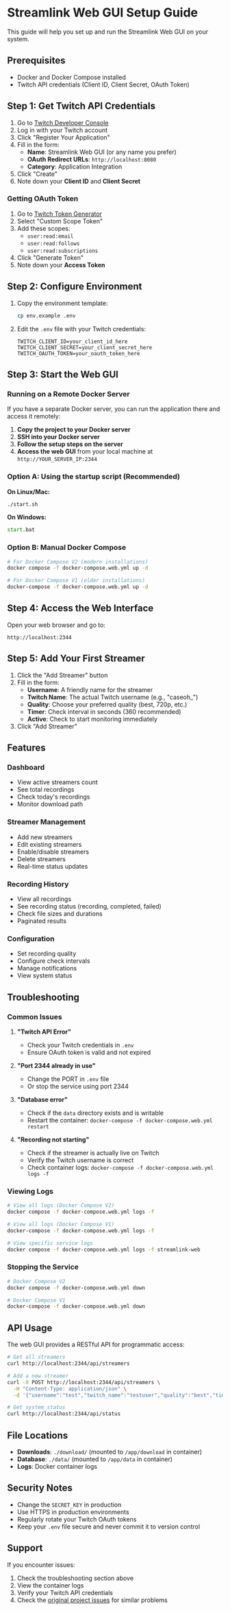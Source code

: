 # Streamlink Web GUI Setup Guide

This guide will help you set up and run the Streamlink Web GUI on your system.

## Prerequisites

- Docker and Docker Compose installed
- Twitch API credentials (Client ID, Client Secret, OAuth Token)

## Step 1: Get Twitch API Credentials

1. Go to [Twitch Developer Console](https://dev.twitch.tv/console)
2. Log in with your Twitch account
3. Click "Register Your Application"
4. Fill in the form:
   - **Name**: Streamlink Web GUI (or any name you prefer)
   - **OAuth Redirect URLs**: `http://localhost:8080`
   - **Category**: Application Integration
5. Click "Create"
6. Note down your **Client ID** and **Client Secret**

### Getting OAuth Token

1. Go to [Twitch Token Generator](https://twitchtokengenerator.com/)
2. Select "Custom Scope Token"
3. Add these scopes:
   - `user:read:email`
   - `user:read:follows`
   - `user:read:subscriptions`
4. Click "Generate Token"
5. Note down your **Access Token**

## Step 2: Configure Environment

1. Copy the environment template:
   ```bash
   cp env.example .env
   ```

2. Edit the `.env` file with your Twitch credentials:
   ```env
   TWITCH_CLIENT_ID=your_client_id_here
   TWITCH_CLIENT_SECRET=your_client_secret_here
   TWITCH_OAUTH_TOKEN=your_oauth_token_here
   ```

## Step 3: Start the Web GUI

### Running on a Remote Docker Server

If you have a separate Docker server, you can run the application there and access it remotely:

1. **Copy the project to your Docker server**
2. **SSH into your Docker server**
3. **Follow the setup steps on the server**
4. **Access the web GUI** from your local machine at `http://YOUR_SERVER_IP:2344`

### Option A: Using the startup script (Recommended)

**On Linux/Mac:**
```bash
./start.sh
```

**On Windows:**
```cmd
start.bat
```

### Option B: Manual Docker Compose

```bash
# For Docker Compose V2 (modern installations)
docker compose -f docker-compose.web.yml up -d

# For Docker Compose V1 (older installations)
docker-compose -f docker-compose.web.yml up -d
```

## Step 4: Access the Web Interface

Open your web browser and go to:
```
http://localhost:2344
```

## Step 5: Add Your First Streamer

1. Click the "Add Streamer" button
2. Fill in the form:
   - **Username**: A friendly name for the streamer
   - **Twitch Name**: The actual Twitch username (e.g., "caseoh_")
   - **Quality**: Choose your preferred quality (best, 720p, etc.)
   - **Timer**: Check interval in seconds (360 recommended)
   - **Active**: Check to start monitoring immediately
3. Click "Add Streamer"

## Features

### Dashboard
- View active streamers count
- See total recordings
- Check today's recordings
- Monitor download path

### Streamer Management
- Add new streamers
- Edit existing streamers
- Enable/disable streamers
- Delete streamers
- Real-time status updates

### Recording History
- View all recordings
- See recording status (recording, completed, failed)
- Check file sizes and durations
- Paginated results

### Configuration
- Set recording quality
- Configure check intervals
- Manage notifications
- View system status

## Troubleshooting

### Common Issues

1. **"Twitch API Error"**
   - Check your Twitch credentials in `.env`
   - Ensure OAuth token is valid and not expired

2. **"Port 2344 already in use"**
   - Change the PORT in `.env` file
   - Or stop the service using port 2344

3. **"Database error"**
   - Check if the `data` directory exists and is writable
   - Restart the container: `docker-compose -f docker-compose.web.yml restart`

4. **"Recording not starting"**
   - Check if the streamer is actually live on Twitch
   - Verify the Twitch username is correct
   - Check container logs: `docker-compose -f docker-compose.web.yml logs -f`

### Viewing Logs

```bash
# View all logs (Docker Compose V2)
docker compose -f docker-compose.web.yml logs -f

# View all logs (Docker Compose V1)
docker-compose -f docker-compose.web.yml logs -f

# View specific service logs
docker compose -f docker-compose.web.yml logs -f streamlink-web
```

### Stopping the Service

```bash
# Docker Compose V2
docker compose -f docker-compose.web.yml down

# Docker Compose V1
docker-compose -f docker-compose.web.yml down
```

## API Usage

The web GUI provides a RESTful API for programmatic access:

```bash
# Get all streamers
curl http://localhost:2344/api/streamers

# Add a new streamer
curl -X POST http://localhost:2344/api/streamers \
  -H "Content-Type: application/json" \
  -d '{"username":"test","twitch_name":"testuser","quality":"best","timer":360,"is_active":true}'

# Get system status
curl http://localhost:2344/api/status
```

## File Locations

- **Downloads**: `./download/` (mounted to `/app/download` in container)
- **Database**: `./data/` (mounted to `/app/data` in container)
- **Logs**: Docker container logs

## Security Notes

- Change the `SECRET_KEY` in production
- Use HTTPS in production environments
- Regularly rotate your Twitch OAuth tokens
- Keep your `.env` file secure and never commit it to version control

## Support

If you encounter issues:

1. Check the troubleshooting section above
2. View the container logs
3. Verify your Twitch API credentials
4. Check the [original project issues](https://github.com/liofal/streamlink/issues) for similar problems
